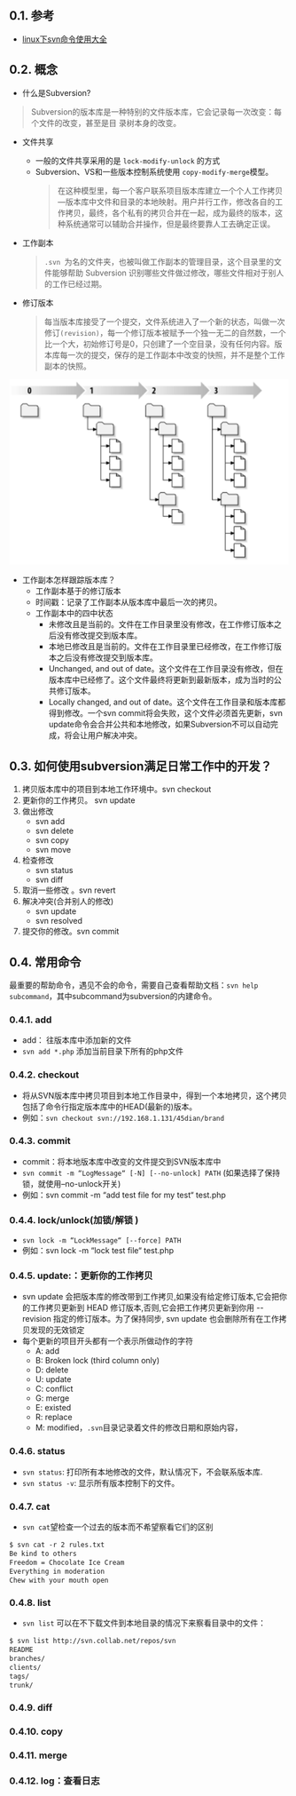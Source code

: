 <!--
 * @Author: JohnJeep
 * @Date: 2020-11-20 10:59:05
 * @LastEditTime: 2020-11-20 16:13:24
 * @LastEditors: Please set LastEditors
 * @Description: SVN学习笔记
-->

## 0.1. 参考
- [linux下svn命令使用大全](http://blog.chinaunix.net/uid-22566367-id-1965771.html)

## 0.2. 概念
- 什么是Subversion?
> Subversion的版本库是一种特别的文件版本库，它会记录每一次改变：每个文件的改变，甚至是目
录树本身的改变。

- 文件共享
  - 一般的文件共享采用的是 `lock-modify-unlock` 的方式
  - Subversion、VS和一些版本控制系统使用  `copy-modify-merge`模型。
    > 在这种模型里，每一个客户联系项目版本库建立一个个人工作拷贝—版本库中文件和目录的本地映射。用户并行工作，修改各自的工作拷贝，最终，各个私有的拷贝合并在一起，成为最终的版本，这种系统通常可以辅助合并操作，但是最终要靠人工去确定正误。

-  工作副本
    >  `.svn `为名的文件夹，也被叫做工作副本的管理目录，这个目录里的文件能够帮助 Subversion 识别哪些文件做过修改，哪些文件相对于别人的工作已经过期。


- 修订版本
    > 每当版本库接受了一个提交，文件系统进入了一个新的状态，叫做一次修订`(revision)`，每一个修订版本被赋予一个独一无二的自然数，一个比一个大，初始修订号是0，只创建了一个空目录，没有任何内容。版本库每一次的提交，保存的是工作副本中改变的快照，并不是整个工作副本的快照。
<img src="./figure/svn版本库.png">


- 工作副本怎样跟踪版本库？
  - 工作副本基于的修订版本
  - 时间戳：记录了工作副本从版本库中最后一次的拷贝。   
  -  工作副本中的四中状态
     -   未修改且是当前的。文件在工作目录里没有修改，在工作修订版本之后没有修改提交到版本库。
     -   本地已修改且是当前的。文件在工作目录里已经修改，在工作修订版本之后没有修改提交到版本库。
     -   Unchanged, and out of date。这个文件在工作目录没有修改，但在版本库中已经修了。这个文件最终将更新到最新版本，成为当时的公共修订版本。
     -   Locally changed, and out of date。这个文件在工作目录和版本库都得到修改。一个svn commit将会失败，这个文件必须首先更新，svn update命令会合并公共和本地修改，如果Subversion不可以自动完成，将会让用户解决冲突。


## 0.3. 如何使用subversion满足日常工作中的开发？
1. 拷贝版本库中的项目到本地工作环境中。svn checkout
2. 更新你的工作拷贝。 svn update
3. 做出修改
    - svn add
    - svn delete
    - svn copy
    - svn move
4. 检查修改
   - svn status
   - svn diff 
5. 取消一些修改 。svn revert
6. 解决冲突(合并别人的修改)
   - svn update
   - svn resolved
7. 提交你的修改。svn commit
   



## 0.4. 常用命令
最重要的帮助命令，遇见不会的命令，需要自己查看帮助文档：`svn help subcommand`，其中subcommand为subversion的内建命令。

### 0.4.1. add
-  add： 往版本库中添加新的文件 
 - `svn add *.php` 添加当前目录下所有的php文件

### 0.4.2. checkout
- 将从SVN版本库中拷贝项目到本地工作目录中，得到一个本地拷贝，这个拷贝包括了命令行指定版本库中的HEAD(最新的)版本。
-  例如：`svn checkout svn://192.168.1.131/45dian/brand`


### 0.4.3. commit
- commit：将本地版本库中改变的文件提交到SVN版本库中
- `svn commit -m “LogMessage“ [-N] [--no-unlock] PATH` (如果选择了保持锁，就使用–no-unlock开关)
 - 例如：svn commit -m “add test file for my test“ test.php


### 0.4.4. lock/unlock(加锁/解锁 )
- `svn lock -m “LockMessage“ [--force] PATH`
 - 例如：svn lock -m “lock test file“ test.php


### 0.4.5. update:：更新你的工作拷贝 
 - svn update 会把版本库的修改带到工作拷贝,如果没有给定修订版本,它会把你的工作拷贝更新到 HEAD 修订版本,否则,它会把工作拷贝更新到你用 --revision 指定的修订版本。为了保持同步, svn update 也会删除所有在工作拷贝发现的无效锁定
 - 每个更新的项目开头都有一个表示所做动作的字符
   - A: add
   - B:  Broken lock (third column only)
   - D: delete
   - U: update
   - C: conflict
   - G:  merge
   - E: existed
   - R: replace
   - M: modified，`.svn`目录记录着文件的修改日期和原始内容，



### 0.4.6. status
- `svn status`: 打印所有本地修改的文件，默认情况下，不会联系版本库.
-  `svn status -v`: 显示所有版本控制下的文件。


### 0.4.7. cat
- `svn cat`望检查一个过去的版本而不希望察看它们的区别
```
$ svn cat -r 2 rules.txt
Be kind to others
Freedom = Chocolate Ice Cream
Everything in moderation
Chew with your mouth open
```

### 0.4.8. list
- `svn list`  可以在不下载文件到本地目录的情况下来察看目录中的文件：
```
$ svn list http://svn.collab.net/repos/svn
README
branches/
clients/
tags/
trunk/
```


### 0.4.9. diff
### 0.4.10. copy
### 0.4.11. merge
### 0.4.12. log：查看日志 

